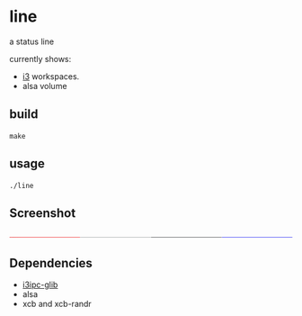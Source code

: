 # line

a status line

currently shows:
* [i3](https://github.com/i3/i3) workspaces.
* alsa volume

## build

```shell
make
```

## usage

```shell
./line
```

## Screenshot

![Screenshot](screenshot.png)

## Dependencies

* [i3ipc-glib](https://github.com/acrisci/i3ipc-glib)
* alsa
* xcb and xcb-randr
